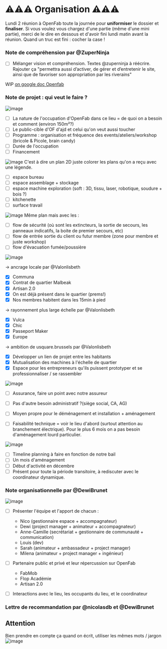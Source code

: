 # ⚠️⚠️⚠️ Organisation ⚠️⚠️⚠️

Lundi 2 réunion à OpenFab toute la journée pour **uniformiser** le dossier et **finaliser**. Si vous voulez vous chargez d'une partie (même d'une mini partie), merci de le dire en dessous et d'avoir fini lundi matin avant la réunion.
Quand un truc est fini : cocher la case !


### Note de compréhension par @ZuperNinja

- [ ] Mélanger vision et compréhension. Textes @zuperninja à réécrire. Rajouter ça "permettra aussi d’activer, de gérer et d’entretenir le site, ainsi que de favoriser son appropriation par les riverains"

WIP [on google doc Openfab](https://docs.google.com/document/d/1GsIdUH9eW6NXpo1lWrWZzuYv8FdiO1mh_LaNYB3JTxQ/edit#)

### Note de projet : qui veut le faire ?

![image](https://user-images.githubusercontent.com/25099826/41979835-4647da2c-7a25-11e8-85ac-2f7d3996a5f7.png)

- [ ] La nature de l'occupation d'OpenFab dans ce lieu = de quoi on a besoin et comment (environ 150m²?)
- [ ] Le public-cible d'OF d'ajd et celui qu'on veut aussi toucher
- [ ] Programme : organisation et fréquence des events/ateliers/workshop (bricole & Picole, brain candy)
- [ ] Durée de l'occupation
- [ ] Financement

![image](https://user-images.githubusercontent.com/25099826/41979992-ad7ee0d2-7a25-11e8-9480-ca924c6a74bc.png)
C'est à dire un plan 2D juste colorer les plans qu'on a reçu avec une légende.

- [ ] espace bureau
- [ ] espace assemblage + stockage
- [ ] espace machine exploration (soft : 3D, tissu, laser, robotique, soudure + bois ?)
- [ ] kitchenette
- [ ] surface travail

![image](https://user-images.githubusercontent.com/25099826/41980114-023928f8-7a26-11e8-93a9-4a06f16e543e.png)
Même plan mais avec les :

- [ ] flow de sécurité (où sont les extincteurs, la sortie de secours, les panneaux indicatifs, la boite de premier secours, etc)
- [ ] flow de entrée sortie du client ou futur membre (zone pour membre et juste workshop)
- [ ] flow d'évacuation fumée/poussière

![image](https://user-images.githubusercontent.com/25099826/41980468-d95e8652-7a26-11e8-914c-a9deb758c3e0.png)

-> ancrage locale par @Valonlisbeth
- [x] Communa
- [x] Contrat de quartier Malbeak
- [x] Artisan 2.0
- [x] On est déjà présent dans le quartier (prems!)
- [x] Nos membres habitent dans les 15min à pied

-> rayonnement plus large échelle  par @Valonlisbeth
- [x] Vulca
- [x] Chic
- [x] Passeport Maker
- [x] Europe

-> ambition de usquare.brussels  par @Valonlisbeth
- [x] Développer un lien de projet entre les habitants
- [x] Mutualisation des machines à l'échelle de quartier
- [x] Espace pour les entrepreneurs qu'ils puissent prototyper et se professionnaliser / se rassembler

![image](https://user-images.githubusercontent.com/25099826/41980715-71e716fa-7a27-11e8-8ab4-7871208d0375.png)
- [ ] Assurance, faire un point avec notre assureur
- [ ] Pas d'autre besoin administratif  ?(siège social, CA, AG)

- [ ] Moyen propre pour le déménagement et installation + aménagement
- [ ] Faisabilité technique = voir le lieu d'abord (surtout attention au branchement électrique). Pour le plus 6 mois on a pas besoin d'aménagement lourd particulier.

![image](https://user-images.githubusercontent.com/25099826/41980897-ec84847e-7a27-11e8-9e87-6fd88c226027.png)
- [ ] Timeline planning à faire en fonction de notre bail
- [ ] Un mois d'aménagement
- [ ] Début d'activité en décembre
- [ ] Présent pour toute la période transitoire, à rediscuter avec le coordinateur dynamique.

### Note organisationnelle par @DewiBrunet

![image](https://user-images.githubusercontent.com/25099826/41981413-25d5ce8a-7a29-11e8-820e-e109696dc764.png)

- [ ] Présenter l'équipe et l'apport de chacun :
    - Nico (gestionnaire espace + accompagnateur)
    - Dewi (project manager + animateur + accompagnateur)
    - Anne-Camille (secrétariat + gestionnaire de communauté + communication)
    - Louis (dev)
    - Sarah (animateur + ambassadeur + project manager)
    - Milena (animateur + project manager + ingénieur)
- [ ] Partenaire public et privé et leur répercussion sur OpenFab
   - FabMob
   - Flop Académie
   - Artisan 2.0

- [ ] Interactions avec le lieu, les occupants du lieu, et le coordinateur


### Lettre de recommandation par @nicolasdb et @DewiBrunet

## Attention

Bien prendre en compte ça quand on écrit, utiliser les mêmes mots / jargon
![image](https://user-images.githubusercontent.com/25099826/41981691-cfefb71e-7a29-11e8-9eaa-7ee76bd5b431.png)
